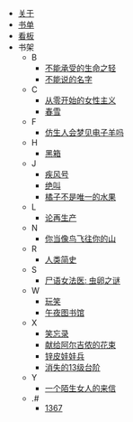 <!-- docs/_sidebar.md -->

* [关于](/)
* [书单](read/read)
* [看板](watch/watch)
* 书架
  * B
    * [不能承受的生命之轻](2022/bunengchengshou)
    * [不能说的名字](2022/bunengshuode)
  * C
    * [从零开始的女性主义](2022/congling)
    * [春雪](2022/chunxue)
  * F
    * [仿生人会梦见电子羊吗](2022/fangshengren)
  * H
    * [黑箱](2021/heixiang)
  * J
    * [疾风号](2022/jifenghao)
    * [绝叫](2022/juejiao)
    * [橘子不是唯一的水果](2022/juzi)
  * L
    * [论再生产](2022/lunzaishengchan)
  * N
    * [你当像鸟飞往你的山](2022/nidang)
  * R
    * [人类简史](2022/renlei)
  * S
    * [尸语女法医: 虫卵之谜](2021/shiyu)
  * W
    * [玩笑](2022/wanxiao)
    * [午夜图书馆](2022/wuye)
  * X
    * [笑忘录](2022/xiaowanglu)
    * [献给阿尔吉侬的花束](2022/xiangei)
    * [锌皮娃娃兵](2022/xinpi)
    * [消失的13级台阶](2021/xiaoshide)
  * Y
    * [一个陌生女人的来信](2021/yigemosheng)
  * .#
    * [1367](2022/1367)